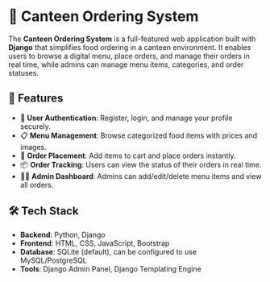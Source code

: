 # 🥗 Canteen Ordering System

The **Canteen Ordering System** is a full-featured web application built with **Django** that simplifies food ordering in a canteen environment. It enables users to browse a digital menu, place orders, and manage their orders in real time, while admins can manage menu items, categories, and order statuses.

## 🚀 Features

- 🔐 **User Authentication**: Register, login, and manage your profile securely.
- 📋 **Menu Management**: Browse categorized food items with prices and images.
- 🛒 **Order Placement**: Add items to cart and place orders instantly.
- 📦 **Order Tracking**: Users can view the status of their orders in real time.
- 🧑‍💼 **Admin Dashboard**: Admins can add/edit/delete menu items and view all orders.

## 🛠 Tech Stack

- **Backend**: Python, Django
- **Frontend**: HTML, CSS, JavaScript, Bootstrap
- **Database**: SQLite (default), can be configured to use MySQL/PostgreSQL
- **Tools**: Django Admin Panel, Django Templating Engine
